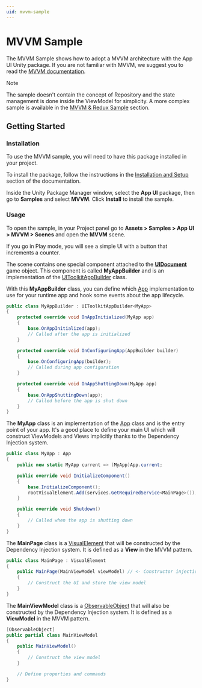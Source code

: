 ```yaml
---
uid: mvvm-sample
---
```


# MVVM Sample

The MVVM Sample shows how to adopt a MVVM architecture with the App UI Unity package.
If you are not familiar with MVVM, we suggest you to read the [MVVM documentation](xref:mvvm-intro).

> [!NOTE]
> The sample doesn't contain the concept of Repository and the state management is done inside the ViewModel for simplicity.
> A more complex sample is available in the [MVVM & Redux Sample](xref:mvvm-redux-sample) section.

## Getting Started

### Installation

To use the MVVM sample, you will need to have this package installed in your project.

To install the package, follow the instructions in the [Installation and Setup](xref:setup)
section of the documentation.

Inside the Unity Package Manager window, select the **App UI** package, then
go to **Samples** and select **MVVM**. Click **Install** to install the sample.

### Usage

To open the sample, in your Project panel go to
**Assets > Samples > App UI > MVVM > Scenes** and open the **MVVM** scene.

If you go in Play mode, you will see a simple UI with a button that increments a counter.

The scene contains one special component attached to the **[UIDocument](xref:UnityEngine.UIElements.UIDocument)** game object.
This component is called **MyAppBuilder** and is an implementation of the [UIToolkitAppBuilder](xref:Unity.AppUI.MVVM.UIToolkitAppBuilder`1) class.

With this **MyAppBuilder** class, you can define which [App](xref:Unity.AppUI.MVVM.App) implementation to use for your runtime app and
hook some events about the app lifecycle.

```cs
public class MyAppBuilder : UIToolkitAppBuilder<MyApp>
{
    protected override void OnAppInitialized(MyApp app)
    {
        base.OnAppInitialized(app);
        // Called after the app is initialized
    }

    protected override void OnConfiguringApp(AppBuilder builder)
    {
        base.OnConfiguringApp(builder);
        // Called during app configuration
    }

    protected override void OnAppShuttingDown(MyApp app)
    {
        base.OnAppShuttingDown(app);
        // Called before the app is shut down
    }
}
```

The **MyApp** class is an implementation of the [App](xref:Unity.AppUI.MVVM.App) class and is the entry point of your app.
It's a good place to define your main UI which will construct ViewModels and Views implicitly thanks to the Dependency Injection system.

```cs
public class MyApp : App
{
    public new static MyApp current => (MyApp)App.current;

    public override void InitializeComponent()
    {
        base.InitializeComponent();
        rootVisualElement.Add(services.GetRequiredService<MainPage>());
    }

    public override void Shutdown()
    {
        // Called when the app is shutting down
    }
}
```

The **MainPage** class is a [VisualElement](xref:UnityEngine.UIElements.VisualElement)
that will be constructed by the Dependency Injection system. It is defined as a **View** in the MVVM pattern.

```cs
public class MainPage : VisualElement
{
    public MainPage(MainViewModel viewModel) // <- Constructor injection, viewModel will be provided as a service
    {
        // Construct the UI and store the view model
    }
}
```

The **MainViewModel** class is a [ObservableObject](xref:Unity.AppUI.MVVM.ObservableObject) that will also be
constructed by the Dependency Injection system. It is defined as a **ViewModel** in the MVVM pattern.

```cs
[ObservableObject]
public partial class MainViewModel
{
    public MainViewModel()
    {
        // Construct the view model
    }

    // Define properties and commands
}
```
